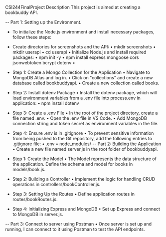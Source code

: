 CSI244FinalProject
Description
This project is aimed at creating a bookbuddy API.

-- Part 1: Setting up the Environment.
- To initialize the Node.js environment and install necessary packages, follow these steps:

- Create directories for screenshots and the API:
•	mkdir screenshots
•	mkdir userapi
•	cd userapi
•	Initialize Node.js and install required packages:
•	npm init -y
•	npm install express mongoose cors jsonwebtoken bcrypt dotenv
•	
- Step 1: Create a Mongo Collection for the Application
•	Navigate to MongoDB Atlas and log in.
•	Click on "collections" and create a new database called bookbuddyapi.
•	Create a new collection called books.
- Step 2: Install dotenv Package
•	Install the dotenv package, which will load environment variables from a .env file into process.env in application:
•	npm install dotenv
- Step 3: Create a .env File
•	In the root of the project directory, create a file named .env.
•	Open the .env file in VS Code.
•	Add MongoDB connection string and token secret as environment variables in the file.
- Step 4: Ensure .env is in .gitignore
•	To prevent sensitive information from being pushed to the Git repository, add the following entries to .gitignore file:
•	.env
•	node_modules/
-- Part 2: Building the Application
•	Create a new file named server.js in the root folder of bookbuddyapi.
- Step 1: Create the Model
•	The Model represents the data structure of the application. Define the schema and model for books in models/book.js.
- Step 2: Building a Controller
•	Implement the logic for handling CRUD operations in controllers/bookController.js.
- Step 3: Setting Up the Routes
•	Define application routes in routes/bookRoutes.js.
- Step 4: Initializing Express and MongoDB
•	Set up Express and connect to MongoDB in server.js.

-- Part 3: Connect to server using Postman
•	Once server is set up and running, I can connect to it using Postman to test the API endpoints.    
